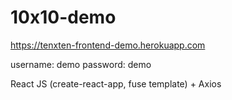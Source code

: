 # 10x10-demo

https://tenxten-frontend-demo.herokuapp.com

username: demo
password: demo

React JS (create-react-app, fuse template) + Axios
